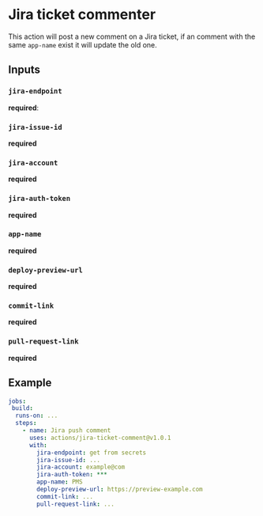 # Jira ticket commenter

This action will post a new comment on a Jira ticket, if an comment with the same `app-name` exist it will update the old one.

## Inputs

### `jira-endpoint`

**required**:

### `jira-issue-id`

**required**

### `jira-account`

**required**

### `jira-auth-token`

**required**

### `app-name`

**required**

### `deploy-preview-url`

**required**

### `commit-link`

**required**

### `pull-request-link`

**required**

## Example

```yml
jobs:
 build:
  runs-on: ...
  steps:
    - name: Jira push comment
      uses: actions/jira-ticket-comment@v1.0.1
      with:
        jira-endpoint: get from secrets
        jira-issue-id: ...
        jira-account: example@com
        jira-auth-token: ***
        app-name: PMS
        deploy-preview-url: https://preview-example.com
        commit-link: ...
        pull-request-link: ...
```
